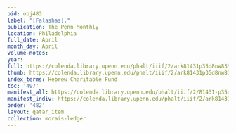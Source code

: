```yaml
---
pid: obj483
label: "[Falashas]."
publication: The Penn Monthly
location: Philadelphia
full_date: April
month_day: April
volume-notes:
year:
full: https://colenda.library.upenn.edu/phalt/iiif/2/ark81431p35d8nw83%2FSHA256E-s6624404--1e6bdff3c178349dfae31b859f87615a60d51adce79bd4fd049480661f1e092d.jpeg/full/3500,/0/default.jpg
thumb: https://colenda.library.upenn.edu/phalt/iiif/2/ark81431p35d8nw83%2FSHA256E-s6624404--1e6bdff3c178349dfae31b859f87615a60d51adce79bd4fd049480661f1e092d.jpeg/full/!200,200/0/default.jpg
index_terms: Hebrew Charitable Fund
toc: '497'
manifest_all: https://colenda.library.upenn.edu/phalt/iiif/2/81431-p35d8nw83/manifest
manifest_indiv: https://colenda.library.upenn.edu/phalt/iiif/2/ark81431p35d8nw83%2FSHA256E-s6624404--1e6bdff3c178349dfae31b859f87615a60d51adce79bd4fd049480661f1e092d.jpeg
order: '482'
layout: qatar_item
collection: morais-ledger
---
```

